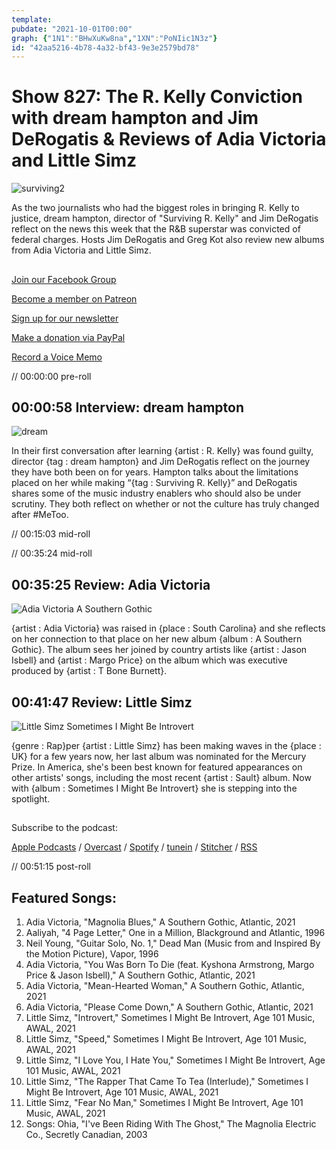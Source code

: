 ```yaml
---
template: 
pubdate: "2021-10-01T00:00"
graph: {"1N1":"BHwXuKw8na","1XN":"PoNIic1N3z"}
id: "42aa5216-4b78-4a32-bf43-9e3e2579bd78"
---
```






# Show 827: The R. Kelly Conviction with dream hampton and Jim DeRogatis & Reviews of Adia Victoria and Little Simz

![surviving2](https://static.soundopinions.org/images/2021/surviving2.jpeg)

As the two journalists who had the biggest roles in bringing R. Kelly to justice, dream hampton, director of "Surviving R. Kelly" and Jim DeRogatis reflect on the news this week that the R&B superstar was convicted of federal charges. Hosts Jim DeRogatis and Greg Kot also review new albums from Adia Victoria and Little Simz. 



## 

[Join our Facebook Group](https://bit.ly/3sivr9T)

[Become a member on Patreon](https://bit.ly/3slWZvc)

[Sign up for our newsletter](https://bit.ly/3eEvRnG)

[Make a donation via PayPal](https://bit.ly/3dmt9lU)

[Record a Voice Memo](https://bit.ly/2RyD5Ah)

// 00:00:00 pre-roll



## 00:00:58 Interview: dream hampton

![dream](https://static.soundopinions.org/images/2021/dream_hampton_headshot2.jpeg)

In their first conversation after learning {artist : R. Kelly} was found guilty, director {tag : dream hampton} and Jim DeRogatis reflect on the journey they have both been on for years. Hampton talks about the limitations placed on her while making “{tag : Surviving R. Kelly}” and DeRogatis shares some of the music industry enablers who should also be under scrutiny. They both reflect on whether or not the culture has truly changed after #MeToo.

// 00:15:03 mid-roll

// 00:35:24 mid-roll



## 00:35:25 Review: Adia Victoria

![Adia Victoria A Southern Gothic](https://static.soundopinions.org/assets/827/1N11.jpg)

{artist : Adia Victoria} was raised in {place : South Carolina} and she reflects on her connection to that place on her new album {album : A Southern Gothic}. The album sees her joined by country artists like {artist : Jason Isbell} and {artist : Margo Price} on the album which was executive produced by {artist : T Bone Burnett}.



## 00:41:47 Review: Little Simz

![Little Simz Sometimes I Might Be Introvert](https://static.soundopinions.org/assets/827/1XN1.jpg)

{genre : Rap}per {artist : Little Simz} has been making waves in the {place : UK} for a few years now, her last album was nominated for the Mercury Prize. In America, she's been best known for featured appearances on other artists' songs, including the most recent {artist : Sault} album. Now with {album : Sometimes I Might Be Introvert} she is stepping into the spotlight.



## 

Subscribe to the podcast:

[Apple Podcasts](https://itunes.apple.com/us/podcast/sound-opinions/id94793843) / [Overcast](https://overcast.fm/itunes94793843/sound-opinions) / [Spotify](https://open.spotify.com/show/1kNR8YL7TBrQuRxDdS4wtU) / [tunein](https://tunein.com/podcasts/Music-Podcasts/Sound-Opinions-p60273/) / [Stitcher](http://www.stitcher.com/podcast/sound-opinions) / [RSS](https://feeds.simplecast.com/Nn6fjnB0)

// 00:51:15 post-roll



## Featured Songs:

1. Adia Victoria, "Magnolia Blues," A Southern Gothic, Atlantic, 2021
2. Aaliyah, "4 Page Letter," One in a Million, Blackground and Atlantic, 1996
3. Neil Young, "Guitar Solo, No. 1," Dead Man (Music from and Inspired By the Motion Picture), Vapor, 1996
4. Adia Victoria, "You Was Born To Die (feat. Kyshona Armstrong, Margo Price & Jason Isbell)," A Southern Gothic, Atlantic, 2021
5. Adia Victoria, "Mean-Hearted Woman," A Southern Gothic, Atlantic, 2021
6. Adia Victoria, "Please Come Down," A Southern Gothic, Atlantic, 2021
7. Little Simz, "Introvert," Sometimes I Might Be Introvert, Age 101 Music, AWAL, 2021
8. Little Simz, "Speed," Sometimes I Might Be Introvert, Age 101 Music, AWAL, 2021
9. Little Simz, "I Love You, I Hate You," Sometimes I Might Be Introvert, Age 101 Music, AWAL, 2021
10. Little Simz, "The Rapper That Came To Tea (Interlude)," Sometimes I Might Be Introvert, Age 101 Music, AWAL, 2021
11. Little Simz, "Fear No Man," Sometimes I Might Be Introvert, Age 101 Music, AWAL, 2021
12. Songs: Ohia, "I've Been Riding With The Ghost," The Magnolia Electric Co., Secretly Canadian, 2003
